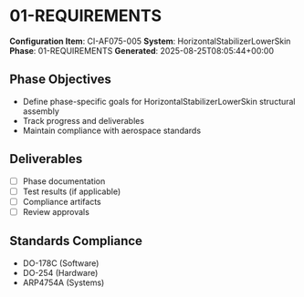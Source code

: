 # 01-REQUIREMENTS

**Configuration Item**: CI-AF075-005
**System**: HorizontalStabilizerLowerSkin
**Phase**: 01-REQUIREMENTS
**Generated**: 2025-08-25T08:05:44+00:00

## Phase Objectives
- Define phase-specific goals for HorizontalStabilizerLowerSkin structural assembly
- Track progress and deliverables
- Maintain compliance with aerospace standards

## Deliverables
- [ ] Phase documentation
- [ ] Test results (if applicable)
- [ ] Compliance artifacts
- [ ] Review approvals

## Standards Compliance
- DO-178C (Software)
- DO-254 (Hardware)
- ARP4754A (Systems)

